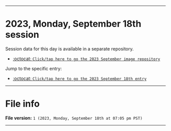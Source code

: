 
***

# 2023, Monday, September 18th session

Session data for this day is available in a separate repository.

- [:octocat: `Click/tap here to go the 2023 September image repository`](https://github.com/seanpm2001/SeansLifeArchive_Images_ModernSmurfsVillage_Y2023_V2/)

Jump to the specific entry:

- [:octocat: `Click/tap here to go the 2023 September 18th entry`](https://github.com/seanpm2001/SeansLifeArchive_Images_ModernSmurfsVillage_Y2023_V2/tree/SeansLifeArchive_ModernSmurfsVillage_Y2023_V2_Main-dev/09_September/18/)

***

# File info

**File version:** `1 (2023, Monday, September 18th at 07:05 pm PST)`

***
